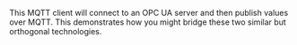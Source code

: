 This MQTT client will connect to an OPC UA server and then publish values over MQTT. This demonstrates how you might
bridge these two similar but orthogonal technologies.
